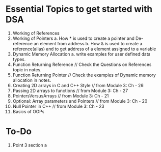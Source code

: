 # Essential Topics to get started with DSA

1. Working of References  
2. Working of Pointers 
    a. How * is used to create a pointer and De-reference an element from address
    b. How & is used to create a reference(alias) and to get address of a element assigned to a variable
3. Dynamic Memory Allocation
    a. write examples for user defined data types. 
4. Function Returning Reference    // Check the Questions on References topic in notes. 
5. Function Returning Pointer      // Check the examples of Dynamic memory allocation in notes. 
6. Creating 2D arrays in C and C++ Style    // from Module 3: Ch - 26
7. Passing 2D arrays to functions           // from Module 3: Ch - 27
8. PointersVersusArrays                     // from Module 3: Ch - 21
9. Optional: Array parameters and Pointers  // from Module 3: Ch - 20
10. Null Pointer in C++                     // from Module 3: Ch - 23
11. Basics of OOPs


# To-Do
1. Point 3 section a
